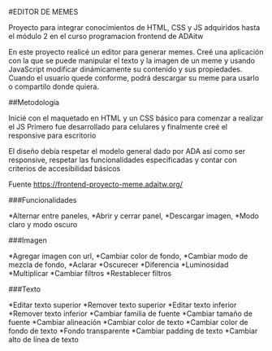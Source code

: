 #EDITOR DE MEMES

Proyecto para integrar conocimientos de HTML, CSS y JS adquiridos hasta el módulo 2 en el curso programacion frontend de ADAitw

En este proyecto realicé un editor para generar memes. Creé una aplicación con la que se puede manipular el texto y la imagen de un meme y usando JavaScript modificar dinámicamente su contenido y sus propiedades. Cuando el usuario quede conforme, podrá descargar su meme para usarlo o compartilo donde quiera.

##Metodología

Inicié con el maquetado en HTML y un CSS básico para comenzar a realizar el JS
Primero fue desarrollado para celulares y finalmente creé el responsive para escritorio

El diseño debía respetar el modelo general dado por ADA así como ser responsive, respetar las funcionalidades especificadas
y contar con criterios de accesibilidad básicos

Fuente https://frontend-proyecto-meme.adaitw.org/

###Funcionalidades 

*Alternar entre paneles,
*Abrir y cerrar panel,
*Descargar imagen,
*Modo claro y modo oscuro

###Imagen

*Agregar imagen con url,
*Cambiar color de fondo,
*Cambiar modo de mezcla de fondo,
*Aclarar
*Oscurecer
*Diferencia
*Luminosidad
*Multiplicar
*Cambiar filtros
*Restablecer filtros

###Texto

*Editar texto superior
*Remover texto superior
*Editar texto inferior
*Remover texto inferior
*Cambiar familia de fuente
*Cambiar tamaño de fuente
*Cambiar alineación
*Cambiar color de texto
*Cambiar color de fondo de texto
*Fondo transparente
*Cambiar padding de texto
*Cambiar alto de línea de texto
